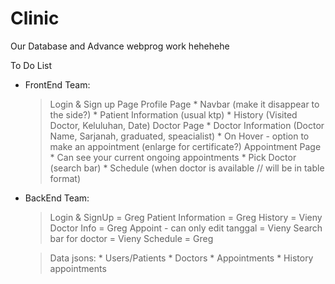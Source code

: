 # Clinic
Our Database and Advance webprog work hehehehe

To Do List
- FrontEnd Team:
     > Login & Sign up Page
     > Profile Page
         * Navbar (make it disappear to the side?)
         * Patient Information (usual ktp)
         * History (Visited Doctor, Keluluhan, Date)
     > Doctor Page
         * Doctor Information (Doctor Name, Sarjanah, graduated, speacialist)
         * On Hover - option to make an appointment (enlarge for certificate?)
     > Appointment Page
         * Can see your current ongoing appointments
         * Pick Doctor (search bar)
         * Schedule (when doctor is available // will be in table format)

- BackEnd Team:
  > Login & SignUp = Greg
  > Patient Information = Greg
  > History = Vieny
  > Doctor Info = Greg
  > Appoint - can only edit tanggal = Vieny
  > Search bar for doctor = Vieny
  > Schedule = Greg

  > Data jsons:
       * Users/Patients
       * Doctors
       * Appointments
       * History appointments

